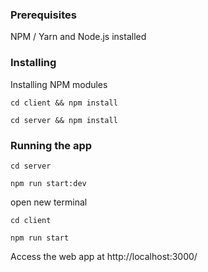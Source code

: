

### Prerequisites

NPM / Yarn and Node.js installed

### Installing

Installing NPM modules 

```
cd client && npm install
```

```
cd server && npm install
```

### Running the app
```
cd server
```

```
npm run start:dev
```

open new terminal 

```
cd client
```

```
npm run start
```

Access the web app at http://localhost:3000/
